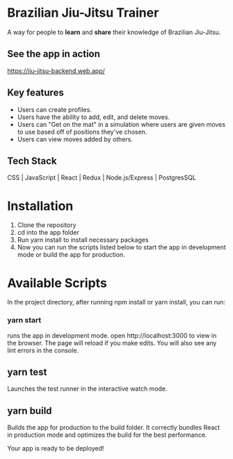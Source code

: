 # Brazilian Jiu-Jitsu Trainer
A way for people to **learn** and **share** their knowledge of Brazilian Jiu-Jitsu.

## See the app in action
https://jiu-jitsu-backend.web.app/

## Key features
* Users can create profiles.
* Users have the ability to add, edit, and delete moves.
* Users can "Get on the mat" in a simulation where users are given moves to use based off of positions they've chosen.
* Users can view moves added by others.

## Tech Stack
CSS | JavaScript | React | Redux | Node.js/Express | PostgresSQL


# Installation
1. Clone the repository
2. cd into the app folder
3. Run yarn install to install necessary packages
4. Now you can run the scripts listed below to start the app in development mode or build the app for production.

# Available Scripts
In the project directory, after running npm install or yarn install, you can run:

### yarn start
runs the app in development mode. open http://localhost:3000 to view in the browser.
The page will reload if you make edits. You will also see any lint errors in the console.

## yarn test
Launches the test runner in the interactive watch mode.

## yarn build
Builds the app for production to the build folder.
It correctly bundles React in production mode and optimizes the build for the best performance.

Your app is ready to be deployed!

